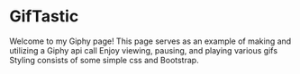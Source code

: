 # GifTastic
Welcome to my Giphy page!
This page serves as an example of making and utilizing a Giphy api call
Enjoy viewing, pausing, and playing various gifs
Styling consists of some simple css and Bootstrap.

